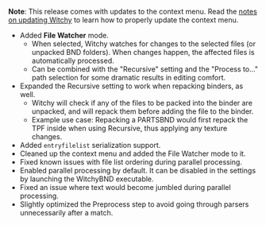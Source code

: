 **Note**: This release comes with updates to the context menu.
Read the [notes on updating Witchy](https://github.com/ividyon/WitchyBND?tab=readme-ov-file#updating-witchybnd) to learn how to properly update the context menu. 

* Added **File Watcher** mode.
  * When selected, Witchy watches for changes to the selected files (or unpacked BND folders). When changes happen, the affected files is automatically processed.
  * Can be combined with the "Recursive" setting and the "Process to..." path selection for some dramatic results in editing comfort.
* Expanded the Recursive setting to work when repacking binders, as well.
  * Witchy will check if any of the files to be packed into the binder are unpacked, and will repack them before adding the file to the binder.
  * Example use case: Repacking a PARTSBND would first repack the TPF inside when using Recursive, thus applying any texture changes.
* Added `entryfilelist` serialization support.
* Cleaned up the context menu and added the File Watcher mode to it.
* Fixed known issues with file list ordering during parallel processing.
* Enabled parallel processing by default. It can be disabled in the settings by launching the WitchyBND executable.
* Fixed an issue where text would become jumbled during parallel processing.
* Slightly optimized the Preprocess step to avoid going through parsers unnecessarily after a match.